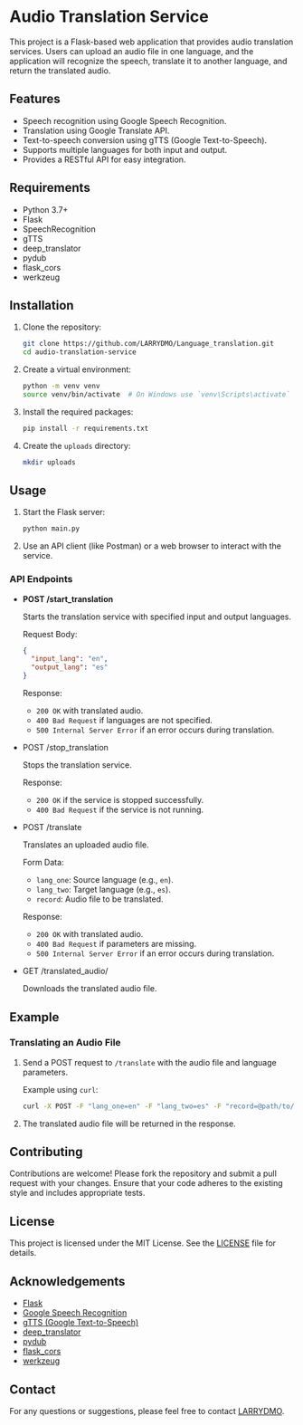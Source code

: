 
# Audio Translation Service

This project is a Flask-based web application that provides audio translation services. Users can upload an audio file in one language, and the application will recognize the speech, translate it to another language, and return the translated audio.

## Features

- Speech recognition using Google Speech Recognition.
- Translation using Google Translate API.
- Text-to-speech conversion using gTTS (Google Text-to-Speech).
- Supports multiple languages for both input and output.
- Provides a RESTful API for easy integration.

## Requirements

- Python 3.7+
- Flask
- SpeechRecognition
- gTTS
- deep_translator
- pydub
- flask_cors
- werkzeug

## Installation

1. Clone the repository:

   ```bash
   git clone https://github.com/LARRYDMO/Language_translation.git
   cd audio-translation-service
   ```

2. Create a virtual environment:

   ```bash
   python -m venv venv
   source venv/bin/activate  # On Windows use `venv\Scripts\activate`
   ```

3. Install the required packages:

   ```bash
   pip install -r requirements.txt
   ```

4. Create the `uploads` directory:

   ```bash
   mkdir uploads
   ```

## Usage

1. Start the Flask server:

   ```bash
   python main.py
   ```

2. Use an API client (like Postman) or a web browser to interact with the service.

### API Endpoints

- **POST /start_translation**

  Starts the translation service with specified input and output languages.

  Request Body:
  ```json
  {
    "input_lang": "en",
    "output_lang": "es"
  }
  ```

  Response:
  - `200 OK` with translated audio.
  - `400 Bad Request` if languages are not specified.
  - `500 Internal Server Error` if an error occurs during translation.

- POST /stop_translation

  Stops the translation service.

  Response:
  - `200 OK` if the service is stopped successfully.
  - `400 Bad Request` if the service is not running.

- POST /translate

  Translates an uploaded audio file.

  Form Data:
  - `lang_one`: Source language (e.g., `en`).
  - `lang_two`: Target language (e.g., `es`).
  - `record`: Audio file to be translated.

  Response:
  - `200 OK` with translated audio.
  - `400 Bad Request` if parameters are missing.
  - `500 Internal Server Error` if an error occurs during translation.

- GET /translated_audio/<filename>

  Downloads the translated audio file.

## Example

### Translating an Audio File

1. Send a POST request to `/translate` with the audio file and language parameters.

   Example using `curl`:
   ```bash
   curl -X POST -F "lang_one=en" -F "lang_two=es" -F "record=@path/to/your/audiofile.mp3" http://127.0.0.1:5000/translate
   ```

2. The translated audio file will be returned in the response.

## Contributing

Contributions are welcome! Please fork the repository and submit a pull request with your changes. Ensure that your code adheres to the existing style and includes appropriate tests.

## License

This project is licensed under the MIT License. See the [LICENSE](LICENSE) file for details.

## Acknowledgements

- [Flask](https://flask.palletsprojects.com/)
- [Google Speech Recognition](https://pypi.org/project/SpeechRecognition/)
- [gTTS (Google Text-to-Speech)](https://pypi.org/project/gTTS/)
- [deep_translator](https://pypi.org/project/deep-translator/)
- [pydub](https://pypi.org/project/pydub/)
- [flask_cors](https://pypi.org/project/Flask-Cors/)
- [werkzeug](https://pypi.org/project/Werkzeug/)

## Contact

For any questions or suggestions, please feel free to contact [LARRYDMO](mailto:yourname@example.com).
